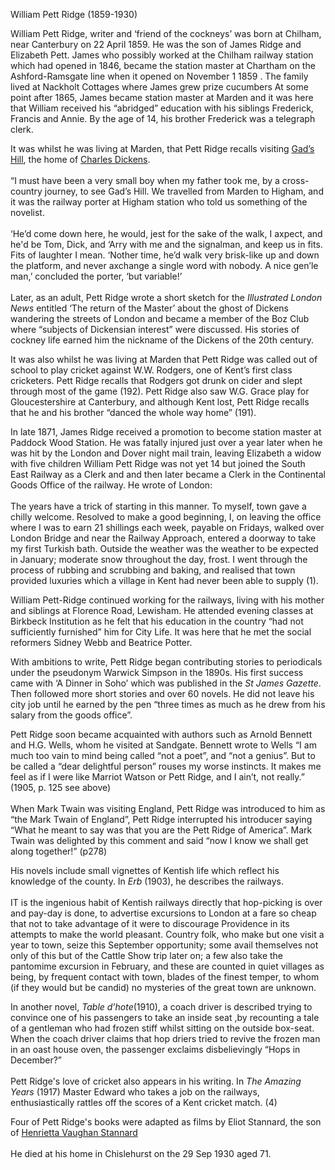 William Pett Ridge (1859-1930) 

William Pett Ridge, writer and ‘friend of the cockneys’ was born at Chilham, near Canterbury on 22 April 1859. He was the son of James Ridge and Elizabeth Pett. James who possibly worked at the Chilham railway station which had opened in 1846, became the station master at Chartham on the Ashford-Ramsgate line when it opened on November 1 1859 .  The family lived at Nackholt Cottages where James grew prize cucumbers  At some point after 1865, James became station master at Marden and it was here that William received his “abridged” education with his siblings Frederick, Francis and Annie. By the age of 14, his brother Frederick was a telegraph clerk.

It was whilst he was living at Marden, that Pett Ridge recalls visiting [Gad’s Hill](/dickens/dickens-gads-hill), the home of [Charles Dickens](/dickens/dickens-biography).
<br><br>
“I must have been a very small boy when my father took me, by a cross-country journey, to see Gad’s Hill. We travelled from Marden to Higham, and it was the railway porter at Higham station who told us something of the novelist. 
<br><br>
‘He’d come down here, he would, jest for the sake of the walk, I axpect, and he'd be Tom, Dick, and ‘Arry with me and the signalman, and keep us in fits. Fits of laughter I mean. ‘Nother time, he’d walk very brisk-like up and down the platform, and never axchange a single word with nobody. A nice gen’le man,’ concluded the porter, ‘but variable!’
<br><br>
Later, as an adult, Pett Ridge wrote a short sketch for the _Illustrated London News_ entitled ‘The return of the Master’ about the ghost of Dickens wandering the streets of London and became a member of the Boz Club where “subjects of Dickensian interest” were discussed. His stories of cockney life earned him the nickname of the Dickens of the 20th century.

It was also whilst he was living at Marden that Pett Ridge was called out of school to play cricket against W.W. Rodgers, one of Kent’s first class cricketers. Pett Ridge recalls that Rodgers got drunk on cider and slept through most of the game (192). Pett Ridge also saw W.G. Grace play for Gloucestershire at Canterbury, and although Kent lost, Pett Ridge recalls that he and his brother “danced the whole way home” (191). 

In late 1871, James Ridge received a promotion to become station master at Paddock Wood Station.   He was fatally injured just over a year later when he was hit by the London and Dover night mail train, leaving Elizabeth a widow with five children  William Pett Ridge was not yet 14 but joined the South East Railway as a Clerk and and then later became a Clerk in the Continental Goods Office of the railway. He wrote of London:
<br><br>
The years have a trick of starting in this manner. To myself, town gave a chilly welcome. Resolved to make a good beginning, I, on leaving the office where I was to earn 21 shillings each week, payable on Fridays, walked over London Bridge and near the Railway Approach, entered a doorway to take my first Turkish bath. Outside the weather was the weather to be expected in January; moderate snow throughout the day, frost. I went through the process of rubbing and scrubbing and baking, and realised that town provided luxuries which a village in Kent had never been able to supply (1). 

William Pett-Ridge continued working for the railways, living with his mother and siblings at Florence Road, Lewisham. He attended evening classes at Birkbeck Institution as he felt that his education in the country “had not sufficiently furnished” him for City Life. It was here that he met the social reformers Sidney Webb and Beatrice Potter.

With ambitions to write, Pett Ridge began contributing stories to periodicals under the pseudonym Warwick Simpson in the 1890s. His first success came with ‘A Dinner in Soho’ which was published in the _St James Gazette_. Then followed more short stories and over 60 novels. He did not leave his city job until he earned by the pen “three times as much as he drew from his salary from the goods office”. 

Pett Ridge soon became acquainted with authors such as Arnold Bennett and H.G. Wells, whom he visited at Sandgate. Bennett wrote to Wells  “I am much too vain to mind being called “not a poet”, and “not a genius”. But to be called a “dear delightful person” rouses my worse instincts. It makes me feel as if I were like Marriot Watson or Pett Ridge, and I ain’t, not really.” (1905, p. 125 see above)
<br><br>
When Mark Twain was visiting England, Pett Ridge was introduced to him as “the Mark Twain of England”, Pett Ridge interrupted his introducer saying “What he meant to say was that you are the Pett Ridge of America”. Mark Twain was delighted by this comment and said “now I know we shall get along together!” (p278)

His novels include small vignettes of Kentish life which reflect his knowledge of the county. In _Erb_ (1903), he describes the railways.
<br><br>
IT is the ingenious habit of Kentish railways directly that hop-picking is over and pay-day is done, to advertise excursions to London at a fare so cheap that not to take advantage of it were to discourage Providence in its attempts to make the world pleasant.  Country folk, who make but one visit a year to town, seize this September opportunity; some avail themselves not only of this but of the Cattle Show trip later on; a few also take the pantomime excursion in February, and these are counted in quiet villages as being, by frequent contact with town, blades of the finest temper, to whom (if they would but be candid) no mysteries of the great town are unknown.

In another novel, _Table d’hote_(1910), a coach driver is described trying to convince one of his passengers to take an inside seat ,by recounting a tale of a gentleman who had frozen stiff whilst sitting on the outside box-seat. When the coach driver claims that hop driers tried to revive the frozen man in an oast house oven, the passenger exclaims disbelievingly “Hops in December?”
<br><br>
Pett Ridge's love of cricket also appears in his writing. In _The Amazing Years_ (1917) Master Edward who takes a job on the railways, enthusiastically rattles off the scores of a Kent cricket match. (4)

Four of Pett Ridge's books were adapted as films by Eliot Stannard, the son of [Henrietta Vaughan Stannard](/19c/19c-vaughan-stannard-biography)
<br><br>
He died at his home in Chislehurst on the 29 Sep 1930 aged 71.
